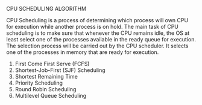 CPU SCHEDULING ALGORITHM

CPU Scheduling is a process of determining which process will own CPU for execution while another process is on hold. The main task of CPU scheduling is to make sure that whenever the CPU remains idle, the OS at least select one of the processes available in the ready queue for execution. The selection process will be carried out by the CPU scheduler. It selects one of the processes in memory that are ready for execution.


1. First Come First Serve (FCFS)
2. Shortest-Job-First (SJF) Scheduling
3. Shortest Remaining Time
4. Priority Scheduling
5. Round Robin Scheduling
6. Multilevel Queue Scheduling
